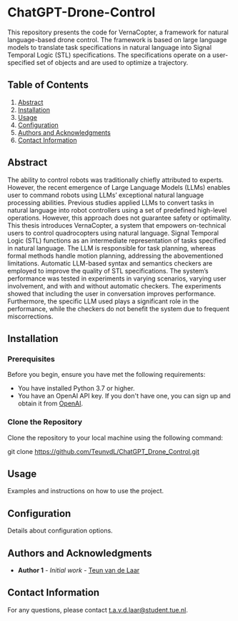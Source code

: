 # ChatGPT-Drone-Control

This repository presents the code for VernaCopter, a framework for natural language-based drone control. The framework is based on large language models to translate task specifications in natural language into Signal Temporal Logic (STL) specifications. The specifications operate on a user-specified set of objects and are used to optimize a trajectory.

## Table of Contents
1. [Abstract](#abstract)
2. [Installation](#installation)
3. [Usage](#usage)
4. [Configuration](#configuration)
5. [Authors and Acknowledgments](#authors-and-acknowledgments)
6. [Contact Information](#contact-information)

## Abstract

The ability to control robots was traditionally chiefly attributed to experts. However, the recent emergence of Large Language Models (LLMs) enables user to command robots using LLMs’ exceptional natural language processing abilities. Previous studies applied LLMs to convert tasks in natural language into robot controllers using a set of predefined high-level operations. However, this approach does not guarantee safety or optimality. This thesis introduces VernaCopter, a system that empowers on-technical users to control quadrocopters using natural language. Signal Temporal Logic (STL) functions as an intermediate representation of tasks specified in natural language. The LLM is responsible for task planning, whereas formal methods handle motion planning, addressing the abovementioned limitations. Automatic LLM-based syntax and semantics checkers are employed to improve the quality of STL specifications. The system’s performance was tested in experiments in varying scenarios, varying user involvement, and with and without automatic checkers. The experiments showed that including the user in conversation improves performance. Furthermore, the specific LLM used plays a significant role in the performance, while the checkers do not benefit the system due to frequent miscorrections.

## Installation

### Prerequisites

Before you begin, ensure you have met the following requirements:
- You have installed Python 3.7 or higher.
- You have an OpenAI API key. If you don't have one, you can sign up and obtain it from [OpenAI](https://beta.openai.com/signup/).

### Clone the Repository

Clone the repository to your local machine using the following command:

git clone https://github.com/TeunvdL/ChatGPT_Drone_Control.git

## Usage

Examples and instructions on how to use the project.

## Configuration

Details about configuration options.
<!-- 
## Contributing

Guidelines for contributing to the project. -->

## Authors and Acknowledgments

- **Author 1** - *Initial work* - [Teun van de Laar](https://github.com/TeunvdL)

## Contact Information

For any questions, please contact [t.a.v.d.laar@student.tue.nl](mailto:t.a.v.d.laar@student.tue.nl).
<!-- 
## FAQ

Frequently asked questions about the project.

## Additional Resources

Links to documentation, tutorials, and related projects. -->